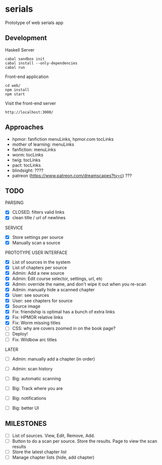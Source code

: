 serials
=========

Prototype of web serials app

Development
-----------

Haskell Server

    cabal sandbox init
    cabal install --only-dependencies
    cabal run

Front-end application
  
    cd web/
    npm install
    npm start

Visit the front-end server
  
    http://localhost:3000/

Approaches
----------

- hpmor: fanfiction menuLinks, hpmor.com tocLinks
- mother of learning: menuLinks
- fanfiction: menuLinks
- worm: tocLinks
- twig: tocLinks
- pact: tocLinks
- blindsight: ????
- patreon (https://www.patreon.com/dreamscapes?ty=c) ???

TODO
----

PARSING

- [x] CLOSED. filters valid links
- [x] clean title / url of newlines

SERVICE

- [x] Store settings per source
- [x] Manually scan a source

PROTOTYPE USER INTERFACE

- [x] List of sources in the system
- [x] List of chapters per source
- [x] Admin: Add a new source
- [x] Admin: Edit course selector, settings, url, etc
- [x] Admin: override the name, and don't wipe it out when you re-scan
- [x] Admin: manually hide a scanned chapter
- [x] User: see sources
- [x] User: see chapters for source
- [x] Source image
- [x] Fix: friendship is optimal has a bunch of extra links
- [x] Fix: HPMOR relative links
- [x] Fix: Worm missing titles
- [ ] CSS: why are covers zoomed in on the book page?
- [ ] Deploy!
- [ ] Fix: Wildbow arc titles

LATER

- [ ] Admin: manually add a chapter (in order)
- [ ] Admin: scan history
- [ ] Big: automatic scanning
- [ ] Big: Track where you are
- [ ] Big: notifications
- [ ] Big: better UI



MILESTONES
----------

- [ ] List of sources. View, Edit, Remove, Add. 
- [ ] Button to do a scan per source. Store the results. Page to view the scan results
- [ ] Store the latest chapter list
- [ ] Manage chapter lists (hide, add chapter)
